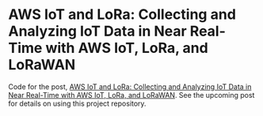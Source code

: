 # AWS IoT and LoRa: Collecting and Analyzing IoT Data in Near Real-Time with AWS IoT, LoRa, and LoRaWAN

Code for the post, [AWS IoT and LoRa: Collecting and Analyzing IoT Data in Near Real-Time with AWS IoT, LoRa, and LoRaWAN](https://programmaticponderings.com/). See the upcoming post for details on using this project repository.
